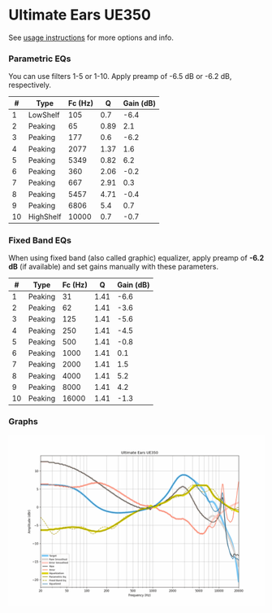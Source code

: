 # Ultimate Ears UE350
See [usage instructions](https://github.com/jaakkopasanen/AutoEq#usage) for more options and info.

### Parametric EQs
You can use filters 1-5 or 1-10. Apply preamp of -6.5 dB or -6.2 dB, respectively.

|   # | Type      |   Fc (Hz) |    Q |   Gain (dB) |
|-----|-----------|-----------|------|-------------|
|   1 | LowShelf  |       105 | 0.7  |        -6.4 |
|   2 | Peaking   |        65 | 0.89 |         2.1 |
|   3 | Peaking   |       177 | 0.6  |        -6.2 |
|   4 | Peaking   |      2077 | 1.37 |         1.6 |
|   5 | Peaking   |      5349 | 0.82 |         6.2 |
|   6 | Peaking   |       360 | 2.06 |        -0.2 |
|   7 | Peaking   |       667 | 2.91 |         0.3 |
|   8 | Peaking   |      5457 | 4.71 |        -0.4 |
|   9 | Peaking   |      6806 | 5.4  |         0.7 |
|  10 | HighShelf |     10000 | 0.7  |        -0.7 |

### Fixed Band EQs
When using fixed band (also called graphic) equalizer, apply preamp of **-6.2 dB** (if available) and set gains manually with these parameters.

|   # | Type    |   Fc (Hz) |    Q |   Gain (dB) |
|-----|---------|-----------|------|-------------|
|   1 | Peaking |        31 | 1.41 |        -6.6 |
|   2 | Peaking |        62 | 1.41 |        -3.6 |
|   3 | Peaking |       125 | 1.41 |        -5.6 |
|   4 | Peaking |       250 | 1.41 |        -4.5 |
|   5 | Peaking |       500 | 1.41 |        -0.8 |
|   6 | Peaking |      1000 | 1.41 |         0.1 |
|   7 | Peaking |      2000 | 1.41 |         1.5 |
|   8 | Peaking |      4000 | 1.41 |         5.2 |
|   9 | Peaking |      8000 | 1.41 |         4.2 |
|  10 | Peaking |     16000 | 1.41 |        -1.3 |

### Graphs
![](./Ultimate%20Ears%20UE350.png)
